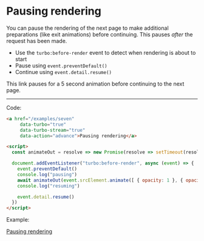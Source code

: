 # Pausing rendering

You can pause the rendering of the next page to make additional preparations (like exit animations) before continuing. This pauses _after_ the request has been made.

- Use the `turbo:before-render` event to detect when rendering is about to start
- Pause using `event.preventDefault()`
- Continue using `event.detail.resume()`

This link pauses for a 5 second animation before continuing to the next page.

---

Code:

```html
<a href="/examples/seven"
     data-turbo="true"
     data-turbo-stream="true"
     data-action="advance">Pausing rendering</a>

<script>
  const animateOut = resolve => new Promise(resolve => setTimeout(resolve, 5000));

  document.addEventListener("turbo:before-render", async (event) => {
    event.preventDefault()
    console.log("pausing")
    await animateOut(event.srcElement.animate([ { opacity: 1 }, { opacity: 0 } ], 5000));
    console.log("resuming")

    event.detail.resume()
  })
</script>
```

Example:

<a href="/examples/seven"
     data-turbo="true"
     data-turbo-stream="true"
     data-action="advance">Pausing rendering</a>

<script>
  const animateOut = resolve => new Promise(resolve => setTimeout(resolve, 5000));

  document.addEventListener("turbo:before-render", async (event) => {
    event.preventDefault()
    console.log("pausing")
    await animateOut(event.srcElement.animate([ { opacity: 1 }, { opacity: 0 } ], 5000));
    console.log("resuming")

    event.detail.resume()
  })
</script>
